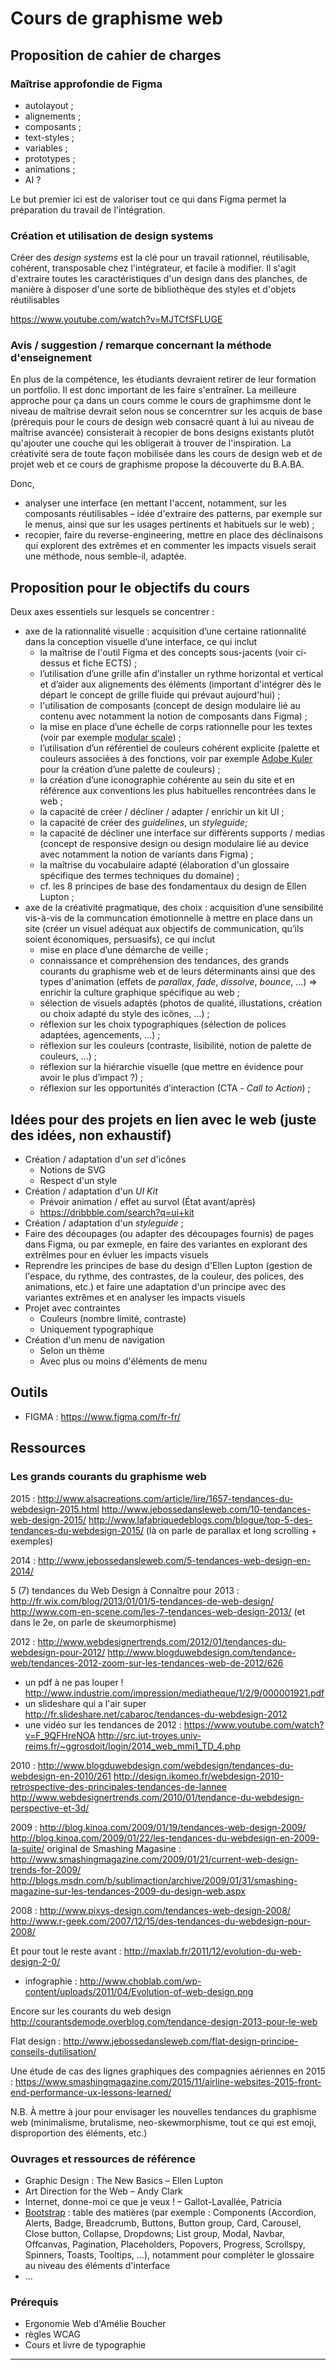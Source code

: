 # Cours de graphisme web

## Proposition de cahier de charges

### Maîtrise approfondie de Figma

   - autolayout ;
   - alignements ;
   - composants ;
   - text-styles ;
   - variables ;
   - prototypes ;
   - animations ;
   - AI ?

Le but premier ici est de valoriser tout ce qui dans Figma permet la préparation du travail de l'intégration.

### Création et utilisation de design systems

Créer des _design systems_ est la clé pour un travail rationnel, réutilisable, cohérent, transposable chez l'intégrateur, et facile à modifier. Il s'agit d'extraire toutes les caractéristiques d'un design dans des planches, de manière à disposer d'une sorte de bibliothèque des styles et d'objets réutilisables

https://www.youtube.com/watch?v=MJTCfSFLUGE

### Avis / suggestion / remarque concernant la méthode d'enseignement

En plus de la compétence, les étudiants devraient retirer de leur formation un portfolio. Il est donc important de les faire s'entraîner. La meilleure approche pour ça dans un cours comme le cours de graphimsme dont le niveau de maîtrise devrait selon nous se concerntrer sur les acquis de base (prérequis pour le cours de design web consacré quant à lui au niveau de maîtrise avancée) consisterait à recopier de bons designs existants plutôt qu'ajouter une couche qui les obligerait à trouver de l'inspiration. La créativité sera de toute façon mobilisée dans les cours de design web et de projet web et ce cours de graphisme propose la découverte du B.A.BA. 

Donc,
- analyser une interface (en mettant l'accent, notamment, sur les composants réutilisables – idée d'extraire des patterns, par exemple sur le menus, ainsi que sur les usages pertinents et habituels sur le web) ;
- recopier, faire du reverse-engineering, mettre en place des déclinaisons qui explorent des extrêmes et en commenter les impacts visuels serait une méthode, nous semble-il, adaptée.

## Proposition pour le objectifs du cours

Deux axes essentiels sur lesquels se concentrer :

 - axe de la rationnalité visuelle : acquisition d’une certaine rationnalité dans la conception visuelle d’une interface, ce qui inclut
   + la maîtrise de l'outil Figma et des concepts sous-jacents (voir ci-dessus et fiche ECTS) ; 
   + l’utilisation d’une grille afin d’installer un rythme horizontal et vertical et d’aider aux alignements des éléments (important d'intégrer dès le départ le concept de grille fluide qui prévaut aujourd'hui) ;
   + l'utilisation de composants (concept de design modulaire lié au contenu avec notamment la notion de composants dans Figma) ;
 	+ la mise en place d’une échelle de corps rationnelle pour les textes (voir par exemple [modular scale](http://www.modularscale.com)) ;
 	+ l’utilisation d’un référentiel de couleurs cohérent explicite (palette et couleurs associées à des fonctions, voir par exemple [Adobe Kuler](https://color.adobe.com/fr/create/color-wheel) pour la création d’une palette de couleurs) ;
 	+ la création d’une iconographie cohérente au sein du site et en référence aux conventions les plus habituelles rencontrées dans le web ;
   + la capacité de créer / décliner / adapter / enrichir un kit UI ;
   + la capacité de créer des _guidelines_, un _styleguide_;
 	+ la capacité de décliner une interface sur différents supports / medias (concept de responsive design ou design modulaire lié au device avec notamment la notion de variants dans Figma) ;
   + la maîtrise du vocabulaire adapté (élaboration d'un glossaire spécifique des termes techniques du domaine) ;
   + cf. les 8 principes de base des fondamentaux du design de Ellen Lupton ;
 - axe de la créativité pragmatique, des choix : acquisition d’une sensibilité vis-à-vis de la communcation émotionnelle à mettre en place dans un site (créer un visuel adéquat aux objectifs de communication, qu’ils soient économiques, persuasifs), ce qui inclut
 	+ mise en place d’une démarche de veille ;
   + connaissance et compréhension des tendances, des grands courants du graphisme web et de leurs déterminants ainsi que des types d'animation (effets de _parallax_, _fade_, _dissolve_, _bounce_, …) => enrichir la culture graphique spécifique au web ;
 	+ sélection de visuels adaptés (photos de qualité, illustations, création ou choix adapté du style des icônes, …) ;
 	+ réflexion sur les choix typographiques (sélection de polices adaptées, agencements, …) ;
   + réflexion sur les couleurs (contraste, lisibilité, notion de palette de couleurs, …) ;
 	+ réflexion sur la hiérarchie visuelle (que mettre en évidence pour avoir le plus d’impact ?) ;
 	+ réflexion sur les opportunités d’interaction (CTA - *Call to Action*) ;

## Idées pour des projets en lien avec le web (juste des idées, non exhaustif)

- Création / adaptation d'un *set* d'icônes
    - Notions de SVG
    - Respect d'un style
- Création / adaptation d'un *UI Kit*
    - Prévoir animation / effet au survol (État avant/après)
    - https://dribbble.com/search?q=ui+kit
- Création / adaptation d'un *styleguide* ;
- Faire des découpages (ou adapter des découpages fournis) de pages dans Figma, ou par exmeple, en faire des variantes en explorant des extrêlmes pour en évluer les impacts visuels
- Reprendre les principes de base du design d'Ellen Lupton (gestion de l'espace, du rythme, des contrastes, de la couleur, des polices, des animations, etc.) et faire une adaptation d'un principe avec des variantes extrêmes et en analyser les impacts visuels
- Projet avec contraintes
    - Couleurs (nombre limité, contraste)
    - Uniquement typographique
- Création d'un menu de navigation
    - Selon un thème
    - Avec plus ou moins d'éléments de menu  

## Outils

- FIGMA : https://www.figma.com/fr-fr/

## Ressources

### Les grands courants du graphisme web

2015 :
http://www.alsacreations.com/article/lire/1657-tendances-du-webdesign-2015.html
http://www.jebossedansleweb.com/10-tendances-web-design-2015/
http://www.lafabriquedeblogs.com/blogue/top-5-des-tendances-du-webdesign-2015/
(là on parle de parallax et long scrolling + exemples)

2014 :
http://www.jebossedansleweb.com/5-tendances-web-design-en-2014/

5 (7) tendances du Web Design à Connaître pour 2013 :
http://fr.wix.com/blog/2013/01/01/5-tendances-de-web-design/
http://www.com-en-scene.com/les-7-tendances-web-design-2013/
(et dans le 2e, on parle de skeumorphisme)

2012 :
http://www.webdesignertrends.com/2012/01/tendances-du-webdesign-pour-2012/
http://www.blogduwebdesign.com/tendance-web/tendances-2012-zoom-sur-les-tendances-web-de-2012/626
+ un pdf à ne pas louper !
http://www.industrie.com/impression/mediatheque/1/2/9/000001921.pdf
+ un slideshare qui a l'air super
http://fr.slideshare.net/cabaroc/tendances-du-webdesign-2012
+ une vidéo sur les tendances de 2012 :
https://www.youtube.com/watch?v=F_9QFHreNOA
http://src.iut-troyes.univ-reims.fr/~ggrosdoit/login/2014_web_mmi1_TD_4.php

2010 :
http://www.blogduwebdesign.com/webdesign/tendances-du-webdesign-en-2010/261
http://design.ikomeo.fr/webdesign-2010-retrospective-des-principales-tendances-de-lannee
http://www.webdesignertrends.com/2010/01/tendance-du-webdesign-perspective-et-3d/

2009 :
http://blog.kinoa.com/2009/01/19/tendances-web-design-2009/
http://blog.kinoa.com/2009/01/22/les-tendances-du-webdesign-en-2009-la-suite/
original de Smashing Magasine : http://www.smashingmagazine.com/2009/01/21/current-web-design-trends-for-2009/
http://blogs.msdn.com/b/sublimaction/archive/2009/01/31/smashing-magazine-sur-les-tendances-2009-du-design-web.aspx

2008 :
http://www.pixys-design.com/tendances-web-design-2008/
http://www.r-geek.com/2007/12/15/des-tendances-du-webdesign-pour-2008/

Et pour tout le reste avant :
http://maxlab.fr/2011/12/evolution-du-web-design-2-0/
+ infographie : http://www.choblab.com/wp-content/uploads/2011/04/Evolution-of-web-design.png

Encore sur les courants du web design
http://courantsdemode.overblog.com/tendance-design-2013-pour-le-web

Flat design :
http://www.jebossedansleweb.com/flat-design-principe-conseils-dutilisation/

Une étude de cas des lignes graphiques des compagnies aériennes en 2015 : 
https://www.smashingmagazine.com/2015/11/airline-websites-2015-front-end-performance-ux-lessons-learned/

N.B. À mettre à jour pour envisager les nouvelles tendances du graphisme web (minimalisme, brutalisme, neo-skewmorphisme, tout ce qui est emoji, disproportion des éléments, etc.)

### Ouvrages et ressources de référence

- Graphic Design : The New Basics – Ellen Lupton
- Art Direction for the Web – Andy Clark
- Internet, donne-moi ce que je veux ! – Gallot-Lavallée, Patricia
- [Bootstrap](https://getbootstrap.com/docs/5.3/getting-started/introduction/) : table des matières (par exemple : Components (Accordion, Alerts, Badge, Breadcrumb, Buttons, Button group, Card, Carousel, Close button, Collapse, Dropdowns; List group, Modal, Navbar, Offcanvas, Pagination, Placeholders, Popovers, Progress, Scrollspy, Spinners, Toasts, Tooltips, …), notamment pour compléter le glossaire au niveau des éléments d'interface
- …
 
### Prérequis

- Ergonomie Web d'Amélie Boucher
- règles WCAG
- Cours et livre de typographie
------------------



